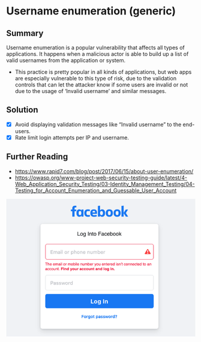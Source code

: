 # Username enumeration (generic)

## Summary

Username enumeration is a popular vulnerability that affects all types of applications. It happens when a malicious actor is able to build up a list of valid usernames from the application or system. 

* This practice is pretty popular in all kinds of applications, but web apps are especially vulnerable to this type of risk, due to the validation controls that can let the attacker know if some users are invalid or not due to the usage of ‘Invalid username’ and similar messages.

## Solution

- [x] Avoid displaying validation messages like “Invalid username” to the end-users.
- [x] Rate limit login attempts per IP and username.
## Further Reading

* <https://www.rapid7.com/blog/post/2017/06/15/about-user-enumeration/> 
* <https://owasp.org/www-project-web-security-testing-guide/latest/4-Web_Application_Security_Testing/03-Identity_Management_Testing/04-Testing_for_Account_Enumeration_and_Guessable_User_Account> 


![img](../img/genericuserenumeration.png)

